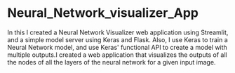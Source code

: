 # Neural_Network_visualizer_App
In this I created a Neural Network Visualizer web application using Streamlit, and a simple model server using Keras and Flask.  Also, I use Keras to train a Neural Network model, and use Keras' functional API to create a model with multiple outputs.I created a web application that visualizes the outputs of all the nodes of all the layers of the neural network for a given input image.
